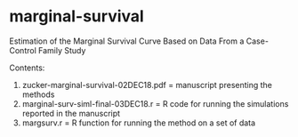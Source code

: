 # marginal-survival
Estimation of the Marginal Survival Curve Based on Data From a Case-Control Family Study

Contents:

1. zucker-marginal-survival-02DEC18.pdf = manuscript presenting the methods
2. marginal-surv-siml-final-03DEC18.r = R code for running the simulations reported in the manuscript
3. margsurv.r = R function for running the method on a set of data
